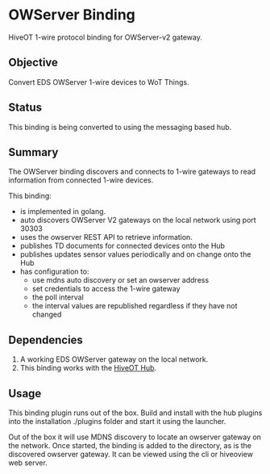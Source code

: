 # OWServer Binding

HiveOT 1-wire protocol binding for OWServer-v2 gateway.


## Objective

Convert EDS OWServer 1-wire devices to WoT Things.

## Status

This binding is being converted to using the messaging based hub.


## Summary

The OWServer binding discovers and connects to 1-wire gateways to read information from connected 1-wire devices. 

This binding:
* is implemented in golang.
* auto discovers OWServer V2 gateways on the local network using port 30303
* uses the owserver REST API to retrieve information.
* publishes TD documents for connected devices onto the Hub
* publishes updates sensor values periodically and on change onto the Hub
* has configuration to:
  * use mdns auto discovery or set an owserver address
  * set credentials to access the 1-wire gateway
  * the poll interval 
  * the interval values are republished regardless if they have not changed


## Dependencies

1. A working EDS OWServer gateway on the local network. 
2. This binding works with the [HiveOT Hub](https://github.com/hiveot/hub).


## Usage

This binding plugin runs out of the box. Build and install with the hub plugins into the installation ./plugins folder and start it using the launcher.

Out of the box it will use MDNS discovery to locate an owserver gateway on the network. Once started, the binding is added to the directory, as is the discovered owserver gateway. It can be viewed using the cli or hiveoview web server.
